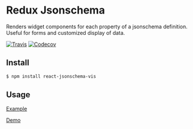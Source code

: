 # Redux Jsonschema
Renders widget components for each property of a jsonschema definition. Useful for forms and customized display of data.

[![Travis](https://img.shields.io/travis/nikordaris/react-jsonschema-vis.svg?style=plastic)]()
[![Codecov](https://img.shields.io/codecov/c/github/nikordaris/react-jsonschema-vis.svg?style=plastic)]()

## Install

```bash
$ npm install react-jsonschema-vis
```
## Usage

[Example](https://github.com/nikordaris/react-jsonschema-vis/blob/master/stories/index.js)

[Demo](https://nikordaris.github.io/react-jsonschema-vis/)